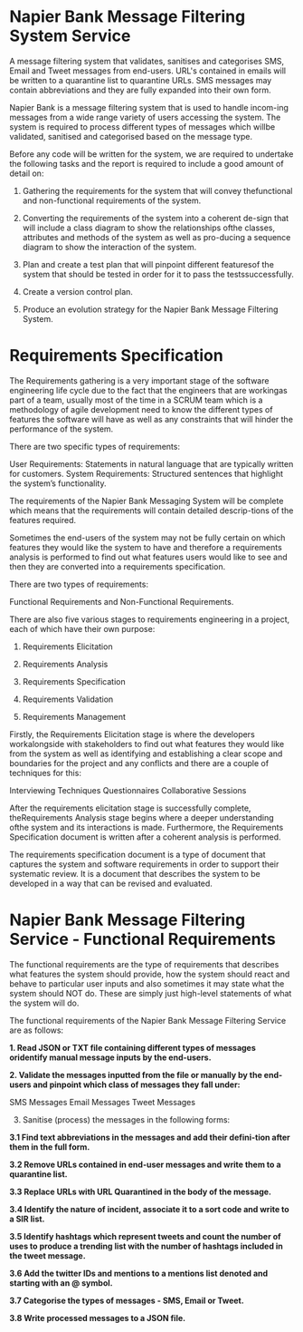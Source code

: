 # Napier Bank Message Filtering System Service
A message filtering system that validates, sanitises and categorises SMS, Email and Tweet messages from end-users. URL's contained in emails will be written to a quarantine list to quarantine URLs. SMS messages may contain abbreviations and they are fully expanded into their own form.

Napier Bank is a message filtering system that is used to handle incom-ing  messages from a wide range variety of users accessing the system. The system is required to process different types of messages which willbe validated, sanitised and categorised based on the message type.

Before  any  code  will  be  written  for  the  system,  we  are  required  to undertake  the  following  tasks  and  the  report  is  required to include a good amount of detail on:

1.  Gathering the requirements for the system that will convey thefunctional and non-functional requirements of the system.

2.  Converting the requirements of the system into a coherent de-sign that will include a class diagram to show the relationships ofthe  classes, attributes and  methods of the system  as  well  as  pro-ducing a sequence diagram to show the interaction of the system.

3.  Plan and create a test plan that will pinpoint different featuresof the system that should be tested in order for it to pass the testssuccessfully.

4.  Create a version control plan.

5.  Produce  an  evolution  strategy  for  the  Napier  Bank  Message Filtering System.

# Requirements Specification

The  Requirements gathering is a very important stage of the software engineering life cycle due to the fact that the engineers that are workingas part of a team, usually most of the time in a SCRUM team which is a  methodology of agile development need to know the different types of features the software will have as well as any constraints that will hinder the performance of the system.  

There are two specific types of requirements:

User Requirements: Statements in natural language that are typically written for customers.
System Requirements: Structured sentences that highlight the system’s functionality.

The requirements of the Napier Bank Messaging System will be complete which means that the requirements will contain detailed descrip-tions of the features required.

Sometimes  the  end-users of the system may not be fully certain on which features they would like the system to have and therefore a requirements analysis is performed to find out what features users would like to see and then they are converted into a requirements specification. 

There are two types of requirements:

Functional Requirements and Non-Functional Requirements.

There are also five various stages to requirements engineering in a project, each of which have their own purpose:

1.  Requirements Elicitation

2.  Requirements Analysis

3.  Requirements Specification

4.  Requirements Validation

5.  Requirements Management

Firstly, the Requirements Elicitation stage is where the developers workalongside with stakeholders to find out what features they would like from the system as  well as identifying and establishing a clear scope and boundaries for the project and any conflicts and there are a couple of techniques for this:

Interviewing Techniques
Questionnaires
Collaborative Sessions

After  the  requirements  elicitation  stage  is  successfully  complete,  theRequirements  Analysis  stage  begins  where  a  deeper  understanding  ofthe system and its interactions is made.  Furthermore, the Requirements Specification document is written after a coherent analysis is performed.

The requirements specification document is a type of document that captures the system and software requirements in order to support their systematic review. It is a document that describes the system to be developed in a way that can be revised and evaluated.

# Napier Bank Message Filtering Service - Functional Requirements

The functional requirements are the type of requirements that describes what features the system should provide, how the system should react and behave to  particular user inputs and also sometimes it may state what the system should NOT do. These are simply just high-level statements of what the system will do. 

The functional requirements of the Napier Bank Message Filtering Service are as follows:

**1. Read JSON or TXT file  containing  different  types  of  messages  oridentify manual message inputs by the end-users.**

**2. Validate  the  messages  inputted  from  the  file or manually by the end-users and pinpoint which class of messages they fall under:**

SMS Messages
Email Messages
Tweet Messages

3. Sanitise (process) the messages in the following forms:

**3.1 Find text abbreviations in the messages and add their defini-tion after them in the full form.**

**3.2 Remove URLs contained in end-user messages and write them to a quarantine list.**

**3.3 Replace URLs with URL Quarantined in the body of the message.**

**3.4 Identify the nature of incident, associate it to a sort code and write to a SIR list.**

**3.5 Identify hashtags which represent tweets and count the number of uses to produce a trending list with the number of hashtags included in the tweet message.**

**3.6 Add the twitter IDs and mentions to a mentions list denoted and starting with an @ symbol.**

**3.7 Categorise the types of messages - SMS, Email or Tweet.**

**3.8 Write processed messages to a JSON file.**
